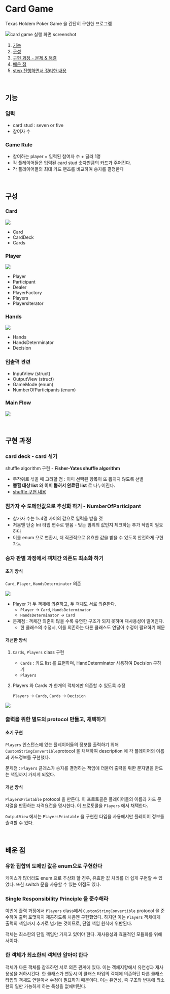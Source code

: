 # Card Game

Texas Holdem Poker Game 을 간단히 구현한 프로그램

![card game 실행 화면 screenshot](https://github.com/daheenallwhite/swift-cardgame/blob/daheenallwhite/images/card-game-1.png)

1. [기능](https://github.com/daheenallwhite/swift-cardgame#%EA%B8%B0%EB%8A%A5)
2. [구성](https://github.com/daheenallwhite/swift-cardgame#%EA%B5%AC%EC%84%B1)
3. [구현 과정 - 문제 & 해결](https://github.com/daheenallwhite/swift-cardgame#%EA%B5%AC%ED%98%84-%EA%B3%BC%EC%A0%95)
4. [배운 점](https://github.com/daheenallwhite/swift-cardgame#%EB%B0%B0%EC%9A%B4-%EC%A0%90)
5. [step 진행하면서 정리한 내용](https://github.com/daheenallwhite/swift-cardgame/blob/daheenallwhite/CardGame/README.md)

&nbsp;

## 기능

### 입력

- card stud : seven or five
- 참여자 수

### Game Rule

- 참여하는 player = 입력된 참여자 수 + 딜러 1명
- 각 플레이어들은 입력된 card stud 숫자만큼의 카드가 주어진다.
- 각 플레이어들의 최대 카드 핸즈를 비교하여 승자를 결정한다

&nbsp;

## 구성

### Card

![](https://github.com/daheenallwhite/swift-cardgame/blob/daheenallwhite/images/card.jpg)

- Card 
- CardDeck
- Cards

### Player

![](https://github.com/daheenallwhite/swift-cardgame/blob/daheenallwhite/images/player.jpg)

- Player 
- Participant
- Dealer
- PlayerFactory
- Players
- PlayersIterator

### Hands 

![](https://github.com/daheenallwhite/swift-cardgame/blob/daheenallwhite/images/hands.jpg)

- Hands
- HandsDeterminator
- Decision

### 입출력 관련

- InputView (struct)
- OutputView (struct)
- GameMode (enum)
- NumberOfParticipants (enum)

### Main Flow

![](https://github.com/daheenallwhite/swift-cardgame/blob/daheenallwhite/images/sequence-diagram.jpg)

&nbsp;

## 구현 과정

### card deck - card 섞기

shuffle algorithm 구현 - **Fisher-Yates shuffle algorithm**

- 무작위로 섞을 때 고려할 점 : 이미 선택된 항목이 또 뽑히지 않도록 선별
- **뽑힐 대상 list** 와 **이미 뽑혀서 완료된 list** 로 나누어진다.
- [shuffle 구현 내용](https://github.com/daheenallwhite/swift-cardgame/tree/daheenallwhite/CardGame#suffle-%EA%B5%AC%ED%98%84---%EB%AC%B4%EC%9E%91%EC%9C%84-%EC%88%9C%EC%97%B4-%EB%A7%8C%EB%93%9C%EB%8A%94-%EC%95%8C%EA%B3%A0%EB%A6%AC%EC%A6%98)

### 참가자 수 도메인값으로 추상화 하기 - NumberOfParticipant

- 참가자 수는 1~4명 사이의 값으로 입력을 받을 것
- 처음엔 단순 Int 타입 변수로 받음 - 맞는 범위의 값인지 체크하는 추가 작업이 필요하다
- 이를 enum 으로 변환시, 더 직관적으로 유효한 값을 받을 수 있도록 안전하게 구현 가능

### 승자 판별 과정에서 객체간 의존도 최소화 하기

#### 초기 방식

`Card`, `Player`, `HandsDeterminater` 의존

![](https://github.com/daheenallwhite/daheenallwhite.github.io/blob/master/assets/post-image/swift-cardgame-diagram-step4.png)

- Player 가 두 객체에 의존하고, 두 객체도 서로 의존한다.
  - `Player` → `Card`, `HandsDeterminator`
  - `HandsDeterminator` → `Card`
- 문제점 : 객체간 의존이 많을 수록 유연한 구조가 되지 못하며 재사용성이 떨어진다.
  - 한 클래스의 수정시, 이를 의존하는 다른 클래스도 연달아 수정이 필요하기 때문

#### 개선한 방식

1. `Cards`, `Players` class 구현

   - `Cards` : 카드 list 를 표현하며, HandDeterminator 사용하여 Decision 구하기
   - `Players`

2. Players 와 Cards 가 한개의 객체에만 의존할 수 있도록 수정

   `Players` -> `Cards`, `Cards` -> `Decision`

![](https://github.com/daheenallwhite/swift-cardgame/blob/daheenallwhite/images/winner-determinator.jpg)



### 출력을 위한 별도의 protocol 만들고, 채택하기

#### 초기 구현

`Players` 인스턴스에 있는 플레이어들의 정보를 출력하기 위해 `CustomStringConvertible`protocol 을 채택하여 description 에 각 플레이어의 이름과 카드정보를 구현했다.

문제점 : `Players` 클래스가 승자를 결정하는 책임에 더불어 출력을 위한 문자열을 만드는 책임까지 가지게 되었다.

#### 개선 방식

`PlayersPrintable` protocol 을 만든다. 이 프로토콜은 플레이어들의 이름과 카드 문자열을 반환하는 자격요건을 명시한다. 이 프로토콜을 `Players` 에서 채택한다.

`OutputView` 에서는 `PlayersPrintable` 을 구현한 타입을 사용해서만 플레이어 정보를 출력할 수 있다. 

&nbsp;

## 배운 점

### 유한 집합의 도메인 값은 enum으로 구현한다

케이스가 많더라도 enum 으로 추상화 할 경우, 유효한 값 처리를 더 쉽게 구현할 수 있었다. 또한 switch 문을 사용할 수 있는 이점도 있다.

### Single Responsibility Principle 을 준수해라

이번에 출력 과정에서 `Players` class에서 `CustomStringConvertible` protocol 을 준수하여 출력 포맷까지 제공하도록 처음엔 구현했었다. 하지만 이는 `Players` 객체에게 출력의 책임까지 추가로 넘기는 것이므로, 단일 책임 원칙에 위반된다. 

객체는 최소한의 단일 책임만 가지고 있어야 한다. 재사용성과 효율적인 모듈화를 위해서이다. 

### 한 객체가 최소한의 객체만 알아야 한다

객체가 다른 객체를 참조하면 서로 의존 관계에 있다. 이는 객체지향에서 유연성과 재사용성을 저하시킨다. 한 클래스가 변동시 이 클래스 타입의 객체에 의존하던 다른 클래스 타입의 객체도 연달아서 수정이 필요하기 때문이다. 이는 유연성, 즉 구조와 변동에 최소한의 일만 가능하게 하는 특성을 없애버린다.